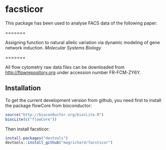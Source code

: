 # facsticor

This package has been used to analyse FACS data of the following paper:

=======

 Assigning function to natural allelic variation via dynamic modeling of gene network induction. 
*Molecular Systems Biology* 

=======


All flow cytometry raw data files can be downloaded from http://flowrepository.org under accession number FR-FCM-ZY6Y.

## Installation

To get the current development version from github, you need first to install the package flowCore from bioconductor:

```R
source("http://bioconductor.org/biocLite.R")
biocLite(c("flowCore"))
```

Then install facsticor:

```R
install.packages("devtools")
devtools::install_github("magrichard/facsticor")
```
